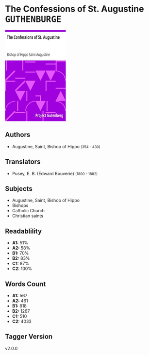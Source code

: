 # The Confessions of St. Augustine <kbd>GUTHENBURGE</kbd>

![](./cover.medium.jpg "")

## Authors


 - Augustine, Saint, Bishop of Hippo <small>(354 - 430)</small>

## Translators


 - Pusey, E. B. (Edward Bouverie) <small>(1800 - 1882)</small>

## Subjects


 - Augustine, Saint, Bishop of Hippo
 - Bishops
 - Catholic Church
 - Christian saints

## Readablility


 - **A1:** 51%
 - **A2:** 58%
 - **B1:** 70%
 - **B2:** 83%
 - **C1:** 87%
 - **C2:** 100%

## Words Count


 - **A1:** 567
 - **A2:** 461
 - **B1:** 818
 - **B2:** 1267
 - **C1:** 510
 - **C2:** 4033

## Tagger Version


v2.0.0
